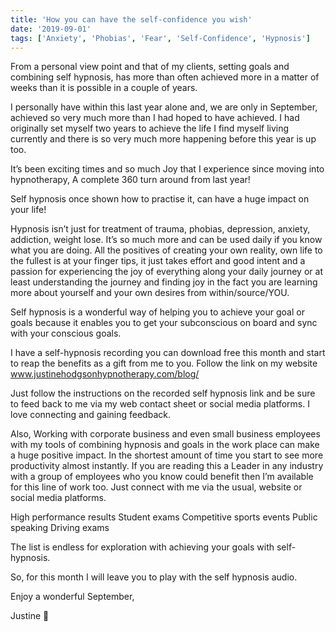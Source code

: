 ```yaml
---
title: 'How you can have the self-confidence you wish'
date: '2019-09-01'
tags: ['Anxiety', 'Phobias', 'Fear', 'Self-Confidence', 'Hypnosis']
---
```

From a personal view point and that of my clients, setting goals and combining self hypnosis, has more than often achieved more in a matter of weeks than it is possible in a couple of years. 
               
I personally have within this last year alone and, we are only in September, achieved so very much more than I had hoped to have achieved. I had originally set myself two years to achieve the life I find myself living currently and there is so very much more happening before this year is up too.

It’s been exciting times and so much Joy that I experience since moving into hypnotherapy, A complete 360 turn around from last year! 
               
Self hypnosis once shown how to practise it, can have a huge impact on your life! 

Hypnosis isn’t just for treatment of trauma, phobias, depression, anxiety, addiction, weight lose. It’s so much more and can be used daily if you know what you are doing. All the positives of creating your own reality, own life to the fullest is at your finger tips, it just takes effort and good intent and a passion for experiencing the joy of everything along your daily journey or at least understanding the journey and finding joy in the fact you are learning more about yourself and your own desires from within/source/YOU.

Self hypnosis is a wonderful way of helping you to achieve your goal or goals because it enables you to get your subconscious on board and sync with 
your conscious goals.

I have a self-hypnosis recording you can download free this month and start to reap the benefits as a gift from me to you. Follow the link on my website www.justinehodgsonhypnotherapy.com/blog/ 

Just follow the instructions on the recorded self hypnosis link and be sure to feed back to me via my web contact sheet or social media platforms. I love connecting and gaining feedback. 

Also, Working with corporate business and even small business employees with my tools of combining hypnosis and goals in the work place can make a huge positive impact. In the shortest amount of time you start to see more productivity almost instantly. If you are reading this a Leader in any industry with a group of employees who you know could benefit then I’m available for this line of work too. Just connect with me via the usual, website or social media platforms. 
  
High performance results
Student exams
Competitive sports events
Public speaking
Driving exams


The list is endless for exploration with achieving your goals with self-hypnosis. 
               
So, for this month I will leave you to play with the self hypnosis audio. 

Enjoy a wonderful September,

Justine 🌟